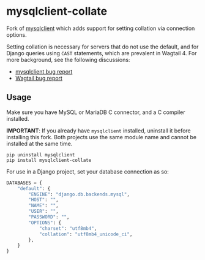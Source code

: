 # mysqlclient-collate

Fork of [mysqlclient](https://github.com/PyMySQL/mysqlclient) which adds support for setting collation via connection options.

Setting collation is necessary for servers that do not use the default, and for Django queries using `CAST` statements, which are prevalent in Wagtail 4. For more background, see the following discussions:

* [mysqlclient bug report](https://github.com/PyMySQL/mysqlclient/pull/564)
* [Wagtail bug report](https://github.com/wagtail/wagtail/issues/9477)

## Usage

Make sure you have MySQL or MariaDB C connector, and a C compiler installed.

**IMPORTANT**: If you already have `mysqlclient` installed, uninstall it before installing this fork. Both projects use the same module name and cannot be installed at the same time.

```
pip uninstall mysqlclient
pip install mysqlclient-collate
```

For use in a Django project, set your database connection as so:

```python
DATABASES = {
    "default": {
        "ENGINE": "django.db.backends.mysql",
        "HOST": "",
        "NAME": "",
        "USER": "",
        "PASSWORD": "",
        "OPTIONS": {
            "charset": "utf8mb4",
            "collation": "utf8mb4_unicode_ci",
        },
    }
}
```
